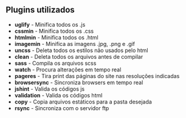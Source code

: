 ## Plugins utilizados

- **uglify** 			- Minifica todos os .js
- **cssmin** 			- Minifica todos os .css
- **htmlmin** 			- Minifica todos os .html
- **imagemin** 			- Minifica as imagens .jpg, .png e .gif
- **uncss** 			- Deleta todos os estilos não usados pelo html
- **clean** 			- Deleta todos os arquivos antes de compilar
- **sass** 				- Compila os arquivos scss
- **watch** 			- Procura alterações em tempo real
- **pageres** 			- Tira print das páginas do site nas resoluções indicadas
- **browsersync**		- Sincroniza browsers em tempo real
- **jshint**			- Valida os códigos js
- **validation**		- Valida os códigos html
- **copy**				- Copia arquivos estáticos para a pasta desejada
- **rsync**				- Sincroniza com o servidor ftp